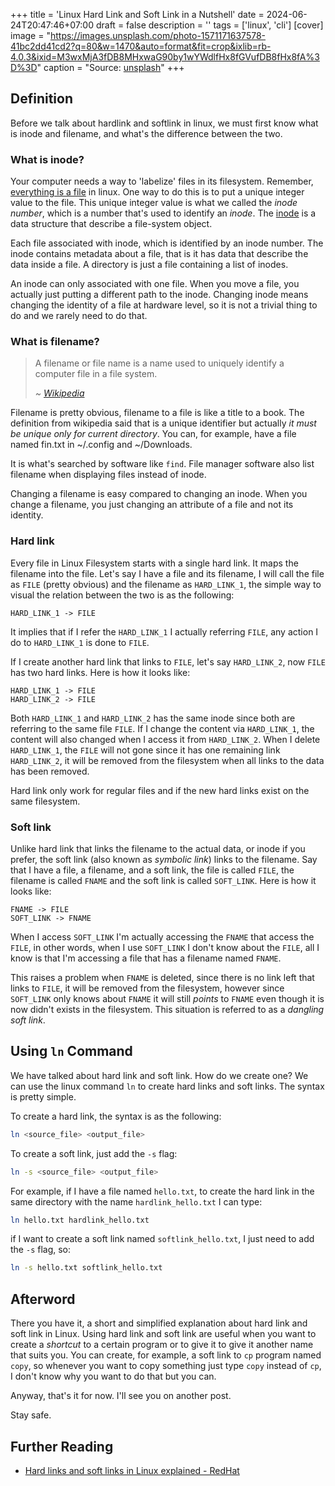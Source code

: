 +++
title = 'Linux Hard Link and Soft Link in a Nutshell'
date = 2024-06-24T20:47:46+07:00
draft = false
description = ''
tags = ['linux', 'cli']
[cover]
image = "https://images.unsplash.com/photo-1571171637578-41bc2dd41cd2?q=80&w=1470&auto=format&fit=crop&ixlib=rb-4.0.3&ixid=M3wxMjA3fDB8MHxwaG90by1wYWdlfHx8fGVufDB8fHx8fA%3D%3D"
caption = "Source: [unsplash](https://unsplash.com/photos/black-computer-keyboard-DuHKoV44prg)"
+++

## Definition

Before we talk about hardlink and softlink in linux, we must
first know what is inode and filename, and what's the difference
between the two.

### What is inode?

Your computer needs a way to 'labelize' files in its filesystem.
Remember, [everything is a file](https://en.wikipedia.org/wiki/Everything_is_a_file) in linux.
One way to do this is to put a unique integer value to the file.
This unique integer value is what we called the _inode number_, which
is a number that's used to identify an _inode_. The [inode](https://en.wikipedia.org/wiki/Inode) is a data structure
that describe a file-system object.

Each file associated with inode, which is identified by an inode number.
The inode contains metadata about a file, that is it has data that describe
the data inside a file. A directory is just a file containing a list of
inodes.

An inode can only associated with one file. When you move a file, you actually
just putting a different path to the inode. Changing inode means changing
the identity of a file at hardware level, so it is not a trivial thing to do
and we rarely need to do that.

### What is filename?

> A filename or file name is a name used to uniquely identify a computer file in a file system.  
>  
> _~ [Wikipedia](https://en.wikipedia.org/wiki/Filename)_

Filename is pretty obvious, filename to a file is like a title to a book. The definition from
wikipedia said that is a unique identifier but actually _it must be unique only for current_
_directory_. You can, for example, have a file named fin.txt in ~/.config and ~/Downloads.

It is what's searched by software like `find`. File manager software also list filename
when displaying files instead of inode.

Changing a filename is easy compared to changing an inode. When you change a filename,
you just changing an attribute of a file and not its identity.

### Hard link

Every file in Linux Filesystem starts with a single hard link. It maps the filename into
the file. Let's say I have a file and its filename, I will call the file as `FILE` (pretty obvious)
and the filename as `HARD_LINK_1`, the simple way to visual the relation between the two is
as the following:

```
HARD_LINK_1 -> FILE
```

It implies that if I refer the `HARD_LINK_1` I actually referring `FILE`, any action I
do to `HARD_LINK_1` is done to `FILE`.

If I create another hard link that links to `FILE`, let's say `HARD_LINK_2`, now `FILE`
has two hard links. Here is how it looks like:

```
HARD_LINK_1 -> FILE
HARD_LINK_2 -> FILE
```

Both `HARD_LINK_1` and `HARD_LINK_2` has the same inode since both are referring to
the same file `FILE`. If I change the content via `HARD_LINK_1`, the content will
also changed when I access it from `HARD_LINK_2`. When I delete `HARD_LINK_1`,
the `FILE` will not gone since it has one remaining link `HARD_LINK_2`, it will
be removed from the filesystem when all links to the data has been removed.

Hard link only work for regular files and if the new hard links exist on the
same filesystem.

### Soft link

Unlike hard link that links the filename to the actual data, or inode if you
prefer, the soft link (also known as _symbolic link_) links to the filename.
Say that I have a file, a filename, and a soft link, the file is called `FILE`,
the filename is called `FNAME` and the soft link is called `SOFT_LINK`.
Here is how it looks like:

```
FNAME -> FILE
SOFT_LINK -> FNAME
```

When I access `SOFT_LINK` I'm actually accessing the `FNAME` that access the `FILE`,
in other words, when I use `SOFT_LINK` I don't know about the `FILE`, all I know
is that I'm accessing a file that has a filename named `FNAME`.

This raises a problem when `FNAME` is deleted, since there is no link left that
links to `FILE`, it will be removed from the filesystem, however since `SOFT_LINK`
only knows about `FNAME` it will still _points_ to `FNAME` even though it is now 
didn't exists in the filesystem. This situation is referred to as a _dangling soft link_.

## Using `ln` Command

We have talked about hard link and soft link. How do we create one? We can use
the linux command `ln` to create hard links and soft links. The syntax is pretty
simple.

To create a hard link, the syntax is as the following:

```bash
ln <source_file> <output_file>
```

To create a soft link, just add the `-s` flag:

```bash
ln -s <source_file> <output_file>
```

For example, if I have a file named `hello.txt`, to create the hard link in the
same directory with the name `hardlink_hello.txt` I can type:

```bash
ln hello.txt hardlink_hello.txt
```

if I want to create a soft link named `softlink_hello.txt`, I just need to add the `-s` flag, so:

```bash
ln -s hello.txt softlink_hello.txt
```


## Afterword

There you have it, a short and simplified explanation about hard link and soft link in
Linux. Using hard link and soft link are useful when you want to create a _shortcut_ to
a certain program or to give it to give it another name that suits you. You can create,
for example, a soft link to `cp` program named `copy`, so whenever you want to copy something
just type `copy` instead of `cp`, I don't know why you want to do that but you can.

Anyway, that's it for now. I'll see you on another post.

Stay safe.

## Further Reading

- [Hard links and soft links in Linux explained - RedHat](https://www.redhat.com/sysadmin/linking-linux-explained)
